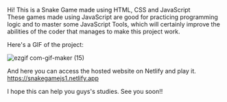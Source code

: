 Hi! This is a Snake Game made using HTML, CSS and JavaScript <br>
These games made using JavaScript are good for practicing programming logic and to master some JavaScript Tools, which will certainly improve the abilities of the coder that manages to make this project work. 


Here's a GIF of the project: <br>

![ezgif com-gif-maker (15)](https://user-images.githubusercontent.com/84105396/153328943-bbf4b1c4-472b-4333-830b-32e370edd8b0.gif)

And here you can access the hosted website on Netlify and play it. https://snakegamejs1.netlify.app 


I hope this can help you guys's studies. See you soon!! 

